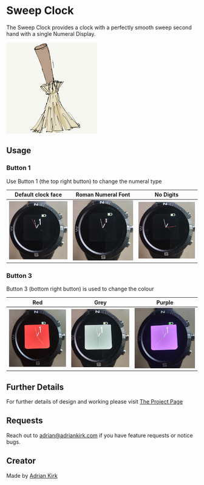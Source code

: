 # Sweep Clock

The Sweep Clock provides a clock with a perfectly smooth sweep second hand with a single Numeral Display. 

![](app.png)

## Usage

### Button 1

Use Button 1 (the top right button) to change the numeral type 

|   Default clock face   |  Roman Numeral Font    |  No Digits    |
| ---- | ---- | ---- |
|   ![](./numeral-01.jpg)   | ![](numeral-02.jpg)     |  ![](numeral-03.jpg)    |



### Button 3
Button 3 (bottom right button) is used to change the colour

|  Red   |  Grey    |  Purple    |
| ---- | ---- | ---- |
|   ![](./color-01.jpg) | ![](color-02.jpg) |  ![](color-03.jpg)   |



## Further Details

For further details of design and working please visit [The Project Page](https://www.notion.so/adrianwkirk/Sweep-hand-clock-6aa5b6b3d1074d4e87fc947975b1e4b7)

## Requests

Reach out to adrian@adriankirk.com if you have feature requests or notice bugs.

## Creator

Made by [Adrian Kirk](mailto:adrian@adriankirk.com)
